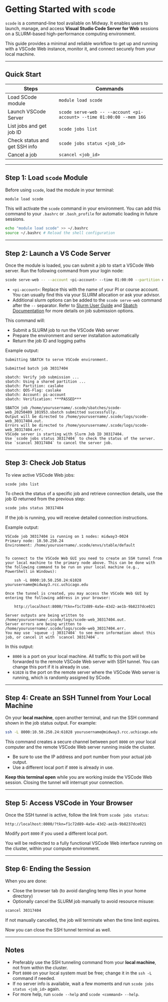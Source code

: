 # Getting Started with `scode`

`scode` is a command-line tool available on Midway. It enables users to launch, manage, and access **Visual Studio Code Server for Web** sessions on a SLURM-based high-performance computing environment.

This guide provides a minimal and reliable workflow to get up and running with a VSCode Web instance, monitor it, and connect securely from your local machine.

---

## Quick Start

| Steps                          | Commands                                                                         |
| ----------------------------- | ------------------------------------------------------------------------------- |
| Load SCode module             | `module load scode`                                                             |
| Launch VSCode Server             | `scode serve-web -- --account <pi-account> --time 01:00:00 --mem 16G` |
| List jobs and get job ID     | `scode jobs list`                                                               |
| Check status and get SSH info | `scode jobs status <job_id>`                                                    |
| Cancel a job                  | `scancel <job_id>`                                                              |


---

## Step 1: Load `scode` Module

Before using `scode`, load the module in your terminal:

```bash
module load scode
```

This will activate the `scode` command in your environment. You can add this command to your `.bashrc` or `.bash_profile` for automatic loading in future sessions.

```bash
echo "module load scode" >> ~/.bashrc
source ~/.bashrc # Reload the shell configuration
```

---

## Step 2: Launch a VS Code Server

Once the module is loaded, you can submit a job to start a VSCode Web server. Run the following command from your login node:

```bash
scode serve-web -- --account <pi-account> --time 01:00:00 --partition caslake --mem 16G
```

- `<pi-account>`: Replace this with the name of your PI or course account. You can usually find this via your SLURM allocation or ask your advisor.
- Additional slurm options can be added to the `scode serve-web` command after the `--` separator. Refer to [Slurm User Guide](/slurm/sbatch/) and [Sbatch Documentation](https://slurm.schedmd.com/sbatch.html) for more details on job submission options.

This command will:
- Submit a SLURM job to run the VSCode Web server
- Prepare the environment and server installation automatically
- Return the job ID and logging paths

Example output:

```
Submitting SBATCH to serve VSCode environment.

Submitted batch job 30317404

sbatch: Verify job submission ...
sbatch: Using a shared partition ...
sbatch: Partition: caslake
sbatch: QOS-Flag: caslake
sbatch: Account: pi-account
sbatch: Verification: ***PASSED***

SBATCH job /home/yourusername/.scode/sbatches/scode-web_20250409_101953.sbatch submitted successfully.
Output will be directed to /home/yourusername/.scode/logs/scode-web_30317404.out.
Errors will be directed to /home/yourusername/.scode/logs/scode-web_30317404.err.
VSCode server is starting with Slurm Job ID 30317404.
Use `scode jobs status 30317404` to check the status of the server.
Use `scancel 30317404` to cancel the server job.
```

---

## Step 3: Check Job Status

To view active VSCode Web jobs:

```
scode jobs list
```

To check the status of a specific job and retrieve connection details, use the job ID returned from the previous step:

```bash
scode jobs status 30317404
```

If the job is running, you will receive detailed connection instructions.

Example output:

```
VSCode job 30317404 is running on 1 nodes: midway3-0024
Primary node: 10.50.250.24
Environment: /home/yourusername/.scode/envs/stable/default


To connect to the VSCode Web GUI you need to create an SSH tunnel from your local machine to the primary node above. This can be done with the following command to be run on your local machine (e.g., PowerShell in Windows):

    ssh -L 8000:10.50.250.24:61028 yourusername@midway3.rcc.uchicago.edu

Once the tunnel is created, you may access the VSCode Web GUI by entering the following address in your browser:

    http://localhost:8000/?tkn=f1c72d89-4a5e-43d2-ae1b-9b8237dce021

Server outputs are being written to /home/yourusername/.scode/logs/scode-web_30317404.out.
Server errors are being written to /home/yourusername/.scode/logs/scode-web_30317404.err.
You may use `squeue -j 30317404` to see more information about this job, or cancel it with `scancel 30317404`.
```

In this output:

- `8000` is a port on your local machine. All traffic to this port will be forwarded to the remote VSCode Web server with SSH tunnel. You can change this port if it is already in use.
- `61028` is the port on the remote server where the VSCode Web server is running, which is randomly assigned by SCode.

---

## Step 4: Create an SSH Tunnel from Your Local Machine

On your **local machine**, open another terminal, and run the SSH command shown in the job status output. For example:

```bash
ssh -L 8000:10.50.250.24:61028 yourusername@midway3.rcc.uchicago.edu
```

This command creates a secure channel between port `8000` on your local computer and the remote VSCode Web server running inside the cluster.

- Be sure to use the IP address and port number from your actual job output.
- Use a different local port if `8000` is already in use.

**Keep this terminal open** while you are working inside the VSCode Web session. Closing the tunnel will interrupt your connection.

---

## Step 5: Access VSCode in Your Browser

Once the SSH tunnel is active, follow the link from `scode jobs status`:

```
http://localhost:8000/?tkn=f1c72d89-4a5e-43d2-ae1b-9b8237dce021
```

Modify port `8000` if you used a different local port.

You will be redirected to a fully functional VSCode Web interface running on the cluster, within your compute environment.

---

## Step 6: Ending the Session

When you are done:

- Close the browser tab (to avoid dangling temp files in your home directory)
- Optionally cancel the SLURM job manually to avoid resource misuse:

```bash
scancel 30317404
```

If not manually cancelled, the job will terminate when the time limit expires.

Now you can close the SSH tunnel terminal as well.

---

## Notes

- Preferably use the SSH tunneling command from your **local machine**, not from within the cluster.
- Port `8000` on your local system must be free; change it in the `ssh -L` command if needed.
- If no server info is available, wait a few moments and run `scode jobs status <job_id>` again.
- For more help, run `scode --help` and `scode <command> --help`.
